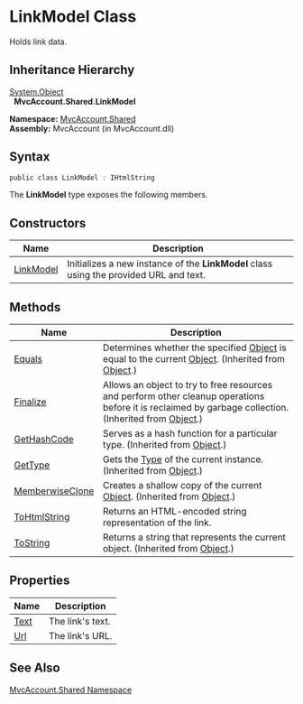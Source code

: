 LinkModel Class
===============
Holds link data.


Inheritance Hierarchy
---------------------
[System.Object][1]  
  **MvcAccount.Shared.LinkModel**  

**Namespace:** [MvcAccount.Shared][2]  
**Assembly:** MvcAccount (in MvcAccount.dll)

Syntax
------

```csharp
public class LinkModel : IHtmlString
```

The **LinkModel** type exposes the following members.


Constructors
------------

Name           | Description                                                                            
-------------- | -------------------------------------------------------------------------------------- 
[LinkModel][3] | Initializes a new instance of the **LinkModel** class using the provided URL and text. 


Methods
-------

Name                 | Description                                                                                                                                                
-------------------- | ---------------------------------------------------------------------------------------------------------------------------------------------------------- 
[Equals][4]          | Determines whether the specified [Object][1] is equal to the current [Object][1]. (Inherited from [Object][1].)                                            
[Finalize][5]        | Allows an object to try to free resources and perform other cleanup operations before it is reclaimed by garbage collection. (Inherited from [Object][1].) 
[GetHashCode][6]     | Serves as a hash function for a particular type. (Inherited from [Object][1].)                                                                             
[GetType][7]         | Gets the [Type][8] of the current instance. (Inherited from [Object][1].)                                                                                  
[MemberwiseClone][9] | Creates a shallow copy of the current [Object][1]. (Inherited from [Object][1].)                                                                           
[ToHtmlString][10]   | Returns an HTML-encoded string representation of the link.                                                                                                 
[ToString][11]       | Returns a string that represents the current object. (Inherited from [Object][1].)                                                                         


Properties
----------

Name       | Description      
---------- | ---------------- 
[Text][12] | The link's text. 
[Url][13]  | The link's URL.  


See Also
--------
[MvcAccount.Shared Namespace][2]  

[1]: http://msdn.microsoft.com/en-us/library/e5kfa45b
[2]: ../README.md
[3]: _ctor.md
[4]: http://msdn.microsoft.com/en-us/library/bsc2ak47
[5]: http://msdn.microsoft.com/en-us/library/4k87zsw7
[6]: http://msdn.microsoft.com/en-us/library/zdee4b3y
[7]: http://msdn.microsoft.com/en-us/library/dfwy45w9
[8]: http://msdn.microsoft.com/en-us/library/42892f65
[9]: http://msdn.microsoft.com/en-us/library/57ctke0a
[10]: ToHtmlString.md
[11]: http://msdn.microsoft.com/en-us/library/7bxwbwt2
[12]: Text.md
[13]: Url.md